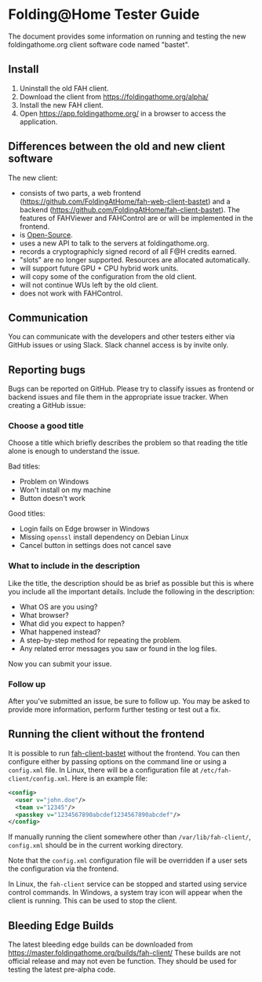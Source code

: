 Folding@Home Tester Guide
=========================

The document provides some information on running and testing the new
foldingathome.org client software code named "bastet".

## Install

 1. Uninstall the old FAH client.
 2. Download the client from https://foldingathome.org/alpha/
 3. Install the new FAH client.
 4. Open https://app.foldingathome.org/ in a browser to access the application.


## Differences between the old and new client software

The new client:

  * consists of two parts, a web frontend
    (https://github.com/FoldingAtHome/fah-web-client-bastet) and a backend
    (https://github.com/FoldingAtHome/fah-client-bastet).  The features
    of FAHViewer and FAHControl are or will be implemented in the frontend.
  * is [Open-Source](https://opensource.org/osd).
  * uses a new API to talk to the servers at foldingathome.org.
  * records a cryptographicly signed record of all F@H credits earned.
  * "slots" are no longer supported.  Resources are allocated automatically.
  * will support future GPU + CPU hybrid work units.
  * will copy some of the configuration from the old client.
  * will not continue WUs left by the old client.
  * does not work with FAHControl.

## Communication

You can communicate with the developers and other testers either via GitHub
issues or using Slack.  Slack channel access is by invite only.

## Reporting bugs

Bugs can be reported on GitHub.  Please try to classify issues as frontend or
backend issues and file them in the appropriate issue tracker.  When creating
a GitHub issue:

### Choose a good title

Choose a title which briefly describes the problem so that reading the
title alone is enough to understand the issue.

Bad titles:

  * Problem on Windows
  * Won't install on my machine
  * Button doesn't work

Good titles:

  * Login fails on Edge browser in Windows
  * Missing ``openssl`` install dependency on Debian Linux
  * Cancel button in settings does not cancel save

### What to include in the description

Like the title, the description should be as brief as possible but this is where
you include all the important details.  Include the following in the
description:

  * What OS are you using?
  * What browser?
  * What did you expect to happen?
  * What happened instead?
  * A step-by-step method for repeating the problem.
  * Any related error messages you saw or found in the log files.

Now you can submit your issue.

### Follow up

After you've submitted an issue, be sure to follow up.  You may be asked to
provide more information, perform further testing or test out a fix.

## Running the client without the frontend

It is possible to run
[fah-client-bastet](https://github.com/FoldingAtHome/fah-client-bastet) without
the frontend.  You can then configure either by passing options on the
command line or using a ``config.xml`` file.  In Linux, there will be a
configuration file at ``/etc/fah-client/config.xml``.
Here is an example file:

```xml
<config>
  <user v="john.doe"/>
  <team v="12345"/>
  <passkey v="1234567890abcdef1234567890abcdef"/>
</config>
```

If manually running the client somewhere other than ``/var/lib/fah-client/``,
``config.xml`` should be in the current working directory.

Note that the ``config.xml`` configuration file will be overridden if a user
sets the configuration via the frontend.

In Linux, the ``fah-client`` service can be stopped and started using service
control commands.  In Windows, a system tray icon will appear when the client
is running.  This can be used to stop the client.

## Bleeding Edge Builds

The latest bleeding edge builds can be downloaded from
https://master.foldingathome.org/builds/fah-client/  These builds are not
official release and may not even be function.
They should be used for testing the latest pre-alpha code.
